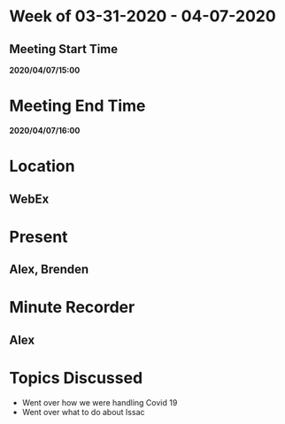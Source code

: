 # Week of 03-31-2020 - 04-07-2020

## Meeting Start Time

**2020/04/07/15:00**

# Meeting End Time

**2020/04/07/16:00**

# Location

## WebEx

# Present

## Alex, Brenden

# Minute Recorder

## Alex

# Topics Discussed

- Went over how we were handling Covid 19
- Went over what to do about Issac